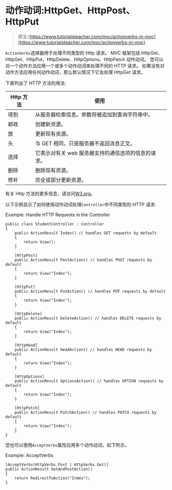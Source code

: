 # 动作动词:HttpGet、HttpPost、HttpPut

> 原文:[https://www.tutorialsteacher.com/mvc/actionverbs-in-mvc](https://www.tutorialsteacher.com/mvc/actionverbs-in-mvc)

`ActionVerbs`选择器用于处理不同类型的 Http 请求。 MVC 框架包括 HttpGet、HttpGet、HttpPut、HttpDelete、HttpOptions、HttpPatch 动作动词。 您可以对一个动作方法应用一个或多个动作动词来处理不同的 HTTP 请求。 如果没有对动作方法应用任何动作动词，那么默认情况下它会处理 HttpGet 请求。

下表列出了 HTTP 方法的用法:

| Http 方法 | 使用 |
| --- | --- |
| 得到 | 从服务器检索信息。参数将被追加到查询字符串中。 |
| 邮政 | 创建新资源。 |
| 放 | 更新现有资源。 |
| 头 | 与 GET 相同，只是服务器不返回消息正文。 |
| 选择 | 它表示对有关 web 服务器支持的通信选项的信息的请求。 |
| 删除 | 删除现有资源。 |
| 修补 | 完全或部分更新资源。 |

有关 Http 方法的更多信息，请访问[W3.org](https://www.w3.org/Protocols/rfc2616/rfc2616-sec9.html)。

以下示例显示了如何使用动作动词处理`Controller`中不同类型的 HTTP 请求:

Example: Handle HTTP Requests in the Controller 

```
public class StudentController : Controller
{
    public ActionResult Index() // handles GET requests by default
    {
        return View();
    }

    [HttpPost]
    public ActionResult PostAction() // handles POST requests by default
    {
        return View("Index");
    }

    [HttpPut]
    public ActionResult PutAction() // handles PUT requests by default
    {
        return View("Index");
    }

    [HttpDelete]
    public ActionResult DeleteAction() // handles DELETE requests by default
    {
        return View("Index");
    }

    [HttpHead]
    public ActionResult HeadAction() // handles HEAD requests by default
    {
        return View("Index");
    }

    [HttpOptions]
    public ActionResult OptionsAction() // handles OPTION requests by default
    {
        return View("Index");
    }

    [HttpPatch]
    public ActionResult PatchAction() // handles PATCH requests by default
    {
        return View("Index");
    }
} 
```

您也可以使用`AcceptVerbs`属性应用多个动作动词，如下所示。

Example: AcceptVerbs 

```
[AcceptVerbs(HttpVerbs.Post | HttpVerbs.Get)]
public ActionResult GetAndPostAction()
{
    return RedirectToAction("Index");
} 
```

